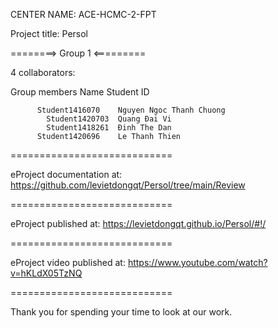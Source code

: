 CENTER NAME: ACE-HCMC-2-FPT

Project title: Persol

========> Group 1 <=========

4 collaborators:

Group members Name Student ID

                   
          Student1416070	Nguyen Ngoc Thanh Chuong
	        Student1420703	Quang Đai Vi
	        Student1418261	Đinh The Dan
          Student1420696	Le Thanh Thien
============================

eProject documentation at: https://github.com/levietdongqt/Persol/tree/main/Review

============================

eProject published at: https://levietdongqt.github.io/Persol/#!/

============================

eProject video published at: https://www.youtube.com/watch?v=hKLdX05TzNQ

============================

Thank you for spending your time to look at our work.
